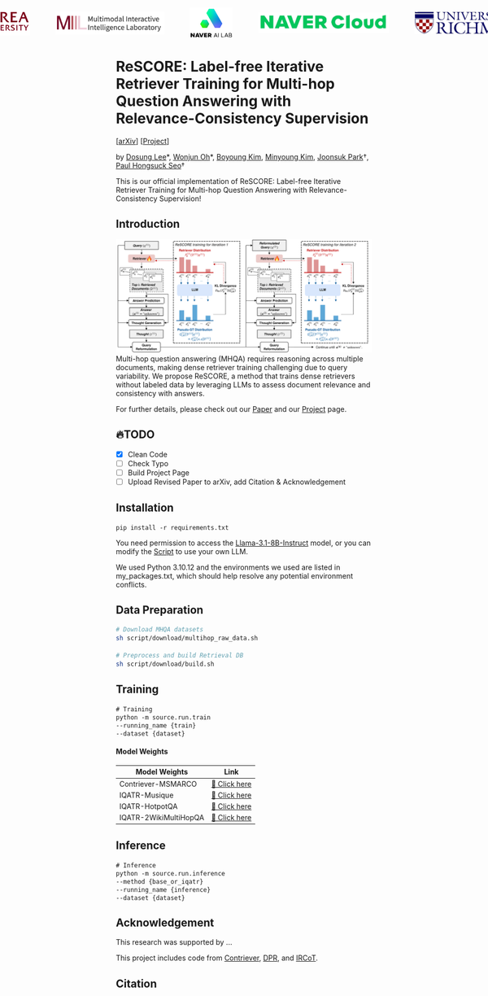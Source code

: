 <div style="display: flex; justify-content: center; align-items: center; gap: 50px;">
  <img src="assets/ku-logo.png" alt="Korea University Logo" height="50">
  <img src="assets/miil.png" alt="MIIL Logo" height="45">
  <img src="assets/naver_ai_lab.png" alt="Naver AI Logo" height="60" style="object-fit: contain;">
  <img src="assets/naver_cloud_lab.png" alt="Naver Cloud Logo" height="40" style="object-fit: contain;">
  <img src="assets/richmond.png" alt="Richmond Logo" height="45" style="object-fit: contain;">
</div>

# ReSCORE: Label-free Iterative Retriever Training for Multi-hop Question Answering with Relevance-Consistency Supervision

[[arXiv](https://arxiv.org/abs/)] [[Project](https://leeds1219.github.io/ReSCORE-Project-Page/)] <br>

by [Dosung Lee](https://leeds1219.github.io/)\*, [Wonjun Oh](https://github.com/owj0421)\*, [Boyoung Kim](bykimby.github.io), [Minyoung Kim](https://github.com/EuroMinyoung186), [Joonsuk Park](http://www.mathcs.richmond.edu/~jpark/)†, [Paul Hongsuck Seo](https://miil.korea.ac.kr/)†

This is our official implementation of ReSCORE: Label-free Iterative Retriever Training for Multi-hop Question Answering with Relevance-Consistency Supervision! 

## Introduction
![Figure](assets/figure.png)
Multi-hop question answering (MHQA) requires reasoning across multiple documents, making dense retriever training challenging due to query variability. We propose ReSCORE, a method that trains dense retrievers without labeled data by leveraging LLMs to assess document relevance and consistency with answers.

For further details, please check out our [Paper](https://arxiv.org/abs/) and our [Project](https://leeds1219.github.io/ReSCORE-Project-Page/) page.

## :fire:TODO
- [x] Clean Code
- [ ] Check Typo
- [ ] Build Project Page
- [ ] Upload Revised Paper to arXiv, add Citation & Acknowledgement

## Installation
```
pip install -r requirements.txt
```

You need permission to access the [Llama-3.1-8B-Instruct](https://huggingface.co/meta-llama/Llama-3.1-8B-Instruct) model, or you can modify the [Script](/source/module/generate/llama.py) to use your own LLM.

We used Python 3.10.12 and the environments we used are listed in my_packages.txt, which should help resolve any potential environment conflicts.

## Data Preparation
```bash
# Download MHQA datasets
sh script/download/multihop_raw_data.sh

# Preprocess and build Retrieval DB
sh script/download/build.sh
```

## Training
```
# Training
python -m source.run.train
--running_name {train}
--dataset {dataset}
```

#### Model Weights
| Model Weights | Link |
|--------------|------|
| Contriever-MSMARCO | [🔗 Click here](https://huggingface.co/facebook/contriever-msmarco) |
| IQATR-Musique | [🔗 Click here](https://huggingface.co/Lee1219/iqatr-musique) |
| IQATR-HotpotQA | [🔗 Click here](https://huggingface.co/Lee1219/iqatr-hotpotqa) |
| IQATR-2WikiMultiHopQA | [🔗 Click here](https://huggingface.co/Lee1219/iqatr-2wikimhqa) |

## Inference
```
# Inference
python -m source.run.inference
--method {base_or_iqatr}
--running_name {inference}
--dataset {dataset}
```

## Acknowledgement
This research was supported by ...

This project includes code from [Contriever](https://github.com/facebookresearch/contriever), [DPR](https://github.com/facebookresearch/DPR), and [IRCoT](https://github.com/StonyBrookNLP/ircot).

## Citation
```BibTeX

```
